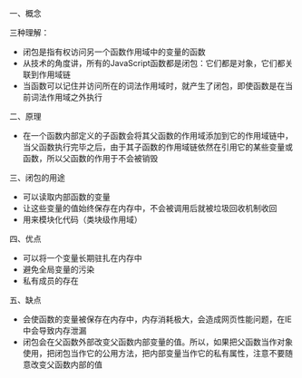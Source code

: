 一、概念

三种理解：

* 闭包是指有权访问另一个函数作用域中的变量的函数
* 从技术的角度讲，所有的JavaScript函数都是闭包：它们都是对象，它们都关联到作用域链
* 当函数可以记住并访问所在的词法作用域时，就产生了闭包，即使函数是在当前词法作用域之外执行

二、原理

* 在一个函数内部定义的子函数会将其父函数的作用域添加到它的作用域链中，当父函数执行完毕之后，由于其子函数的作用域链依然在引用它的某些变量或函数，所以父函数的作用于不会被销毁

三、闭包的用途

* 可以读取内部函数的变量
* 让这些变量的值始终保存在内存中，不会被调用后就被垃圾回收机制收回
* 用来模块化代码（类块级作用域）

四、优点

* 可以将一个变量长期驻扎在内存中
* 避免全局变量的污染
* 私有成员的存在

五、缺点

* 会使函数的变量被保存在内存中，内存消耗极大，会造成网页性能问题，在IE中会导致内存泄漏
* 闭包会在父函数外部改变父函数内部变量的值。所以，如果把父函数当作对象使用，把闭包当作它的公用方法，把内部变量当作它的私有属性，注意不要随意改变父函数内部的值